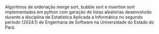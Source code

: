 Algoritmos de ordenação merge sort, bubble sort e insertion sort implementados em python com geração de listas aleatórias desenvolvido durante a disciplina de Estatística Aplicada a Informática no segundo período (2024.1) de Engenharia de Software na Universidade do Estado do Pará.

